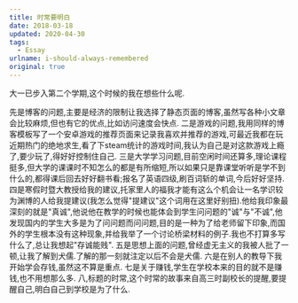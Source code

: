 ```yaml
---
title: 时常要明白
date: 2018-03-18 
updated: 2020-04-30
tags:
  - Essay
urlname: i-should-always-remembered
original: true
---
```

大一已步入第二个学期,这个时候的我在想些什么呢.
<!--more-->
先是博客的问题,主要是经济的限制让我选择了静态页面的博客,虽然写各种小文章会比较麻烦,但也有它的优点,比如访问速度会快点.
二是游戏的问题,我用同样的博客模板写了一个安卓游戏的推荐页面来记录我喜欢并推荐的游戏,可最近我都在玩近期热门的绝地求生,看了下steam统计的游戏时间,我认为自己是对这款游戏上瘾了,要少玩了,得好好控制住自己.
三是大学学习问题,目前空闲时间还算多,理论课程挺多,但大学的课课时不知怎么的都是有所缩短,所以如果只是靠课堂听听是学不到什么的,都得课后回去好好翻书看;报名了英语四级,刷百词斩的单词,今后好好坚持.
四是寒假时暨大教授给我的建议,托家里人的福我才能有这么个机会让一名学识较为渊博的人给我提建议(我怎么觉得"提建议"这个词用在这里好别扭).他给我印象最深刻的就是"真诚",他说他在教学的时候也能体会到学生问问题的"诚"与"不诚",他发现国内的学生大多是为了问问题而问问题,目的是一种为了给老师留下印象,而国外的学生根本没有这种现象,并给我举了一个讨论桥梁材料的例子.我也不打算多写什么了,总让我想起"存诚能贱".
五是思想上面的问题,曾经虚无主义的我被人批了一顿,让我了解到犬儒.了解的那一刻就注定以后不会是犬儒.
六是在别人的教导下我开始学会存钱,虽然这不算是重点.
七是关于赚钱,学生在学校本来的目的就不是赚钱,也不用想那么多.
八,标题的时常,这个时常的故事来自高三时副校长的提醒,要提醒自己,明白自己到学校是为了什么.